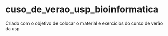 # cuso_de_verao_usp_bioinformatica
Criado com o objetivo de colocar o material e exercícios do curso de verão da usp

